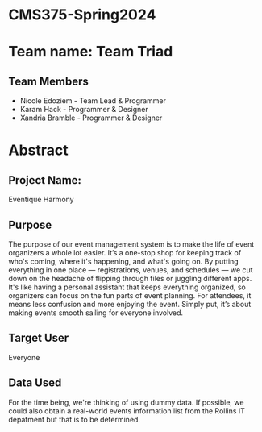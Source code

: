 # CMS375-Spring2024


# Team name: Team Triad

## Team Members
  - Nicole Edoziem - Team Lead & Programmer
  - Karam Hack - Programmer & Designer
  - Xandria Bramble - Programmer & Designer
  

# Abstract
  ## Project Name: 
  Eventique Harmony

## Purpose 
The purpose of our event management system is to make the life of event organizers a whole lot easier. It’s a one-stop shop for keeping track of who's coming, where it's happening, and what's going on. By putting everything in one place — registrations, venues, and schedules — we cut down on the headache of flipping through files or juggling different apps. It's like having a personal assistant that keeps everything organized, so organizers can focus on the fun parts of event planning. For attendees, it means less confusion and more enjoying the event. Simply put, it’s about making events smooth sailing for everyone involved.

## Target User
Everyone

## Data Used 
For the time being, we're thinking of using dummy data. If possible, we could also obtain a real-world events information list from the Rollins IT depatment but that is to be determined.


